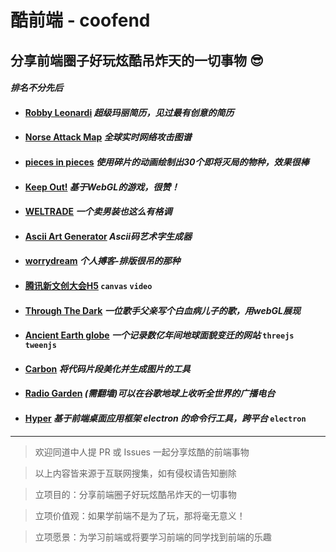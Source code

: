 # 酷前端 - coofend 

分享前端圈子好玩炫酷吊炸天的一切事物 😎
----
#### *排名不分先后*

- ####  [Robby Leonardi](http://rleonardi.com/interactive-resume/)  *超级玛丽简历，见过最有创意的简历*
- ####  [Norse Attack Map](http://map.norsecorp.com/)    *全球实时网络攻击图谱*
- ####  [pieces in pieces](http://species-in-pieces.com/)   *使用碎片的动画绘制出30个即将灭局的物种，效果很棒*
- ####  [Keep Out!](http://www.playkeepout.com/)    *基于WebGL的游戏，很赞！*
- ####  [WELTRADE](http://pro.weltrade.com/en/intro)   *一个卖男装也这么有格调*
- ####  [Ascii Art Generator](https://asciiartgen.now.sh/?s=Bright&style=block)   *Ascii码艺术字生成器*
- ####  [worrydream](http://worrydream.com/)   *个人搏客-排版很吊的那种*
- ####  [腾讯新文创大会H5](http://up.qq.com/act/a20180418up/index.html) ``` canvas ``` ``` video ```
- ####  [Through The Dark](https://throughthedark.withgoogle.com/)   *一位歌手父亲写个白血病儿子的歌，用webGL展现*
- ####  [Ancient Earth globe](http://dinosaurpictures.org/ancient-earth)   *一个记录数亿年间地球面貌变迁的网站* ``` threejs ``` ```tweenjs``` 
- ####  [Carbon](https://carbon.now.sh/)   *将代码片段美化并生成图片的工具*
- ####  [Radio Garden](http://radio.garden/)  *(需翻墙)可以在谷歌地球上收听全世界的广播电台* 
- ####  [Hyper](https://hyper.is/)  *基于前端桌面应用框架 electron 的命令行工具，跨平台*  ``` electron ``` 

----
> 欢迎同道中人提 PR 或 Issues 一起分享炫酷的前端事物

> 以上内容皆来源于互联网搜集，如有侵权请告知删除

> 立项目的：分享前端圈子好玩炫酷吊炸天的一切事物

> 立项价值观：如果学前端不是为了玩，那将毫无意义！

> 立项愿景：为学习前端或将要学习前端的同学找到前端的乐趣
